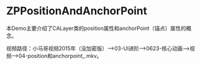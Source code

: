 # ZPPositionAndAnchorPoint
本Demo主要介绍了CALayer类的position属性和anchorPoint（锚点）属性的概念。

视频路径：小马哥视频2015年（没加密版）——>03-UI进阶——>0623-核心动画——>视频——>04-position和anchorpoint_.mkv。
